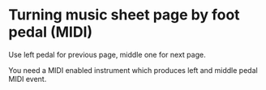 # Turning music sheet page by foot pedal (MIDI)

Use left pedal for previous page, middle one for next page.

You need a MIDI enabled instrument which produces left and middle pedal MIDI event.  
